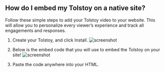 ## How do I embed my Tolstoy on a native site?

Follow these simple steps to add your Tolstoy video to your website. This will allow you to personalize every viewer’s experience and track all engagements and responses.

1. Create your Tolstoy, and click Install. 
![screenshot](https://downloads.intercomcdn.com/i/o/834716934/d9e284e16a4e5e5ed5b310c8/image.png)

2. Below is the embed code that you will use to embed the Tolstoy on your site! 
![screenshot](https://downloads.intercomcdn.com/i/o/834711112/6b1dfd65bbe17b7d6b84f3f1/image.png)

3. Paste the code anywhere into your HTML.
